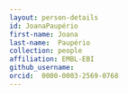 ```yaml
---
layout: person-details
id: JoanaPaupério
first-name: Joana
last-name:  Paupério
collection: people
affiliation: EMBL-EBI 
github_username: 
orcid:  0000-0003-2569-0768 
---
```


